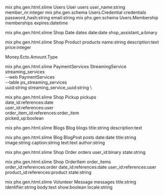 mix phx.gen.html.slime Users User users user_name:string member_nr:integer
mix phx.gen.schema Users.Credential credentials password_hash:string email:string
mix phx.gen.schema Users.Membership memberships expires:datetime

mix phx.gen.html.slime Shop Date dates date:date shop_assistant_a:binary

mix phx.gen.html.slime Shop Product products name:string description:text price:integer


Money.Ecto.Amount.Type


mix phx.gen.html.slime PaymentServices StreamingService streaming_services \
--web PaymentServices \
--table ps_streaming_services \
uuid:string
streaming_service_uuid:string \

mix phx.gen.html.slime Shop Pickup pickups \
date_id:references:date \
user_id:references:user \
order_item_id:references:order_item \
picked_up:boolean




mix phx.gen.html.slime Blogs Blog blogs title:string description:text


mix phx.gen.html.slime Blog BlogPost posts date:date title:string image:string caption:string text:text author:string


mix phx.gen.html.slime Shop Order orders user_id:binary state:string

mix phx.gen.html.slime Shop OrderItem order_items order_id:references:order date_id:references:date user_id:references:user product_id:references:product state:string


mix phx.gen.html.slime Volunteer Message messages title:string identifier:string body:text show:boolean locale:string